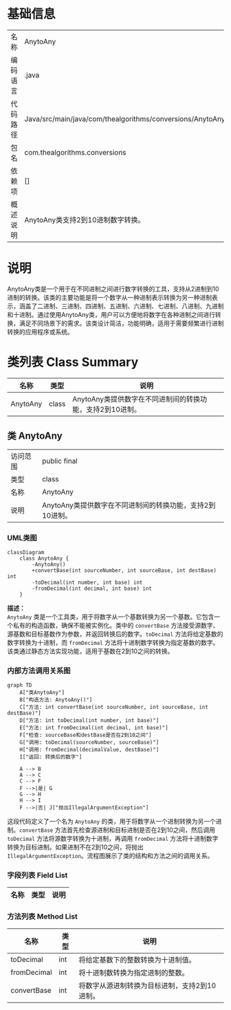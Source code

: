 # 基础信息

|      |      |
|------|------|
| 名称 | AnytoAny |
| 编码语言 | .java |
| 代码路径 | Java/src/main/java/com/thealgorithms/conversions/AnytoAny.java |
| 包名 | com.thealgorithms.conversions |
| 依赖项 | [] |
| 概述说明 | AnytoAny类支持2到10进制数字转换。 |

# 说明

AnytoAny类是一个用于在不同进制之间进行数字转换的工具，支持从2进制到10进制的转换。该类的主要功能是将一个数字从一种进制表示转换为另一种进制表示，涵盖了二进制、三进制、四进制、五进制、六进制、七进制、八进制、九进制和十进制。通过使用AnytoAny类，用户可以方便地将数字在各种进制之间进行转换，满足不同场景下的需求。该类设计简洁，功能明确，适用于需要频繁进行进制转换的应用程序或系统。

# 类列表 Class Summary

| 名称   | 类型  | 说明 |
|-------|------|-------------|
| AnytoAny | class | AnytoAny类提供数字在不同进制间的转换功能，支持2到10进制。 |



## 类 AnytoAny

|      |      |
|------|------|
| 访问范围 | public final |
| 类型 | class |
| 名称 | AnytoAny |
| 说明 | AnytoAny类提供数字在不同进制间的转换功能，支持2到10进制。 |


### UML类图

```mermaid
classDiagram
    class AnytoAny {
        -AnytoAny()
        +convertBase(int sourceNumber, int sourceBase, int destBase) int
        -toDecimal(int number, int base) int
        -fromDecimal(int decimal, int base) int
    }
```

**描述：**  
`AnytoAny` 类是一个工具类，用于将数字从一个基数转换为另一个基数。它包含一个私有的构造函数，确保不能被实例化。类中的 `convertBase` 方法接受源数字、源基数和目标基数作为参数，并返回转换后的数字。`toDecimal` 方法将给定基数的数字转换为十进制，而 `fromDecimal` 方法将十进制数字转换为指定基数的数字。该类通过静态方法实现功能，适用于基数在2到10之间的转换。


### 内部方法调用关系图

```mermaid
graph TD
    A["类AnytoAny"]
    B["构造方法: AnytoAny()"]
    C["方法: int convertBase(int sourceNumber, int sourceBase, int destBase)"]
    D["方法: int toDecimal(int number, int base)"]
    E["方法: int fromDecimal(int decimal, int base)"]
    F["检查: sourceBase和destBase是否在2到10之间"]
    G["调用: toDecimal(sourceNumber, sourceBase)"]
    H["调用: fromDecimal(decimalValue, destBase)"]
    I["返回: 转换后的数字"]

    A --> B
    A --> C
    C --> F
    F -->|是| G
    G --> H
    H --> I
    F -->|否| J["抛出IllegalArgumentException"]
```

这段代码定义了一个名为 `AnytoAny` 的类，用于将数字从一个进制转换为另一个进制。`convertBase` 方法首先检查源进制和目标进制是否在2到10之间，然后调用 `toDecimal` 方法将源数字转换为十进制，再调用 `fromDecimal` 方法将十进制数字转换为目标进制。如果进制不在2到10之间，将抛出 `IllegalArgumentException`。流程图展示了类的结构和方法之间的调用关系。

### 字段列表 Field List

| 名称  | 类型  | 说明 |
|-------|-------|------|

### 方法列表 Method List

| 名称  | 类型  | 说明 |
|-------|-------|------|
| toDecimal | int | 将给定基数下的整数转换为十进制值。 |
| fromDecimal | int | 将十进制数转换为指定进制的整数。 |
| convertBase | int | 将数字从源进制转换为目标进制，支持2到10进制。 |




